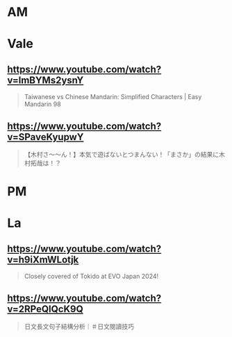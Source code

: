 # AM
# Vale

## https://www.youtube.com/watch?v=lmBYMs2ysnY 

> Taiwanese vs Chinese Mandarin: Simplified Characters | Easy Mandarin 98 

## https://www.youtube.com/watch?v=SPaveKyupwY

> 【木村さ〜〜ん！】本気で遊ばないとつまんない！「まさか」の結果に木村拓哉は！？ 

# PM
# La

## https://www.youtube.com/watch?v=h9iXmWLotjk 

> Closely covered of Tokido at EVO Japan 2024! 

## https://www.youtube.com/watch?v=2RPeQlQcK9Q

> 日文長文句子結構分析｜＃日文閱讀技巧 
